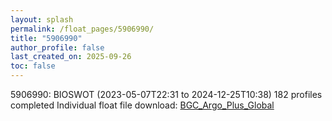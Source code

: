 ```yaml
---
layout: splash
permalink: /float_pages/5906990/
title: "5906990"
author_profile: false
last_created_on: 2025-09-26
toc: false
---
```

 
5906990: BIOSWOT (2023-05-07T22:31 to 2024-12-25T10:38)
182 profiles completed
Individual float file download: [BGC_Argo_Plus_Global](https://ftp.soest.hawaii.edu/bgc_argo_plus/Individual_Floats/outliers_removed/5906990_Sprof_processed.nc)
